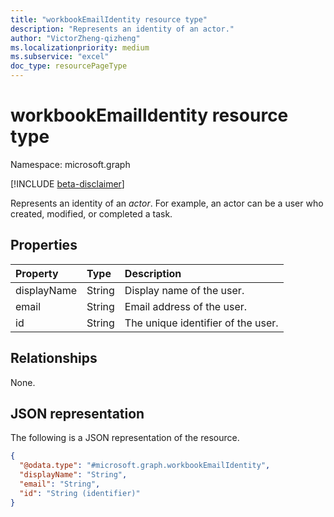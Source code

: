 ```yaml
---
title: "workbookEmailIdentity resource type"
description: "Represents an identity of an actor."
author: "VictorZheng-qizheng"
ms.localizationpriority: medium
ms.subservice: "excel"
doc_type: resourcePageType
---
```


# workbookEmailIdentity resource type

Namespace: microsoft.graph

[!INCLUDE [beta-disclaimer](../../includes/beta-disclaimer.md)]

Represents an identity of an _actor_. For example, an actor can be a user who created, modified, or completed a task.

## Properties

|Property|Type|Description|
|:---|:---|:---|
|displayName|String| Display name of the user.|
|email|String|Email address of the user.|
|id|String|The unique identifier of the user.|

## Relationships

None.

## JSON representation

The following is a JSON representation of the resource.

<!-- {
  "blockType": "resource",
  "@odata.type": "microsoft.graph.workbookEmailIdentity"
}
-->
``` json
{
  "@odata.type": "#microsoft.graph.workbookEmailIdentity",
  "displayName": "String",
  "email": "String",
  "id": "String (identifier)"
}
```

